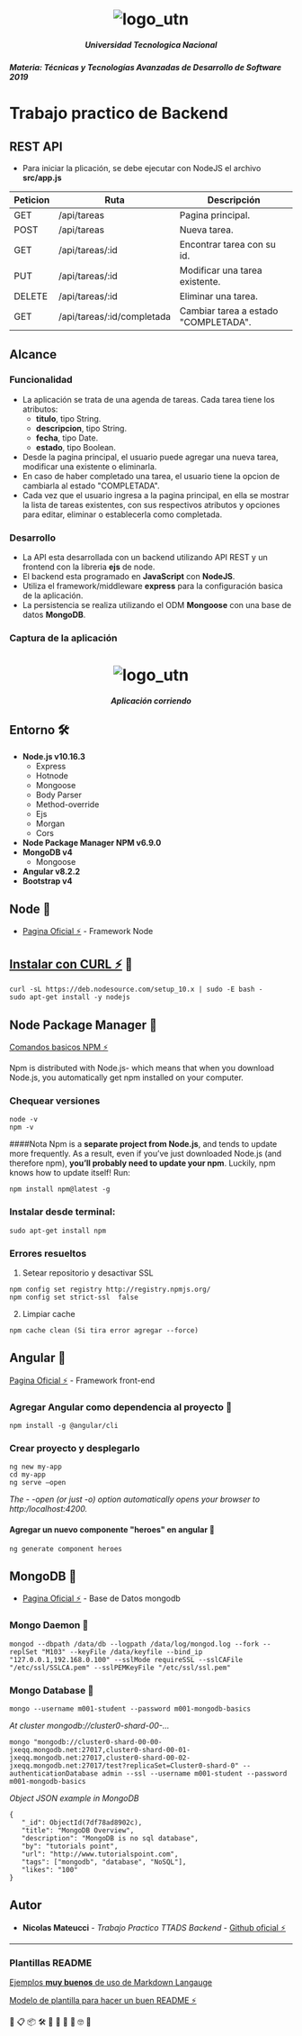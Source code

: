 <h1 align="center">
  <img src="assets/UTN.png" alt="logo_utn">
</h1>
<h5 align="center">Universidad Tecnologica Nacional</h5>

##### Materia: Técnicas y Tecnologías Avanzadas de Desarrollo de Software 2019

# Trabajo practico de Backend

## REST API

 * Para iniciar la plicación, se debe ejecutar con NodeJS el archivo **src/app.js**

Peticion | Ruta | Descripción
--|--|--
 GET  | /api/tareas | Pagina principal.
 POST  | /api/tareas | Nueva tarea.
 GET   | /api/tareas/:id | Encontrar tarea con su id.
 PUT   | /api/tareas/:id | Modificar una tarea existente.
 DELETE | /api/tareas/:id | Eliminar una tarea.
 GET | /api/tareas/:id/completada | Cambiar tarea a estado "COMPLETADA".

## Alcance

### Funcionalidad

 * La aplicación se trata de una agenda de tareas. Cada tarea tiene los atributos:
 	* **titulo**, tipo String.
  	* **descripcion**, tipo String.
   	* **fecha**, tipo Date.
   	* **estado**, tipo Boolean.
 * Desde la pagina principal, el usuario puede agregar una nueva tarea, modificar una existente o eliminarla.
 * En caso de haber completado una tarea, el usuario tiene la opcion de cambiarla al estado "COMPLETADA".
 * Cada vez que el usuario ingresa a la pagina principal, en ella se mostrar la lista de tareas existentes, con sus respectivos atributos y opciones para editar, eliminar o establecerla como completada.

### Desarrollo

 * La API esta desarrollada con un backend utilizando API REST y un frontend con la libreria **ejs** de node.
 * El backend esta programado en **JavaScript** con **NodeJS**.
 * Utiliza el framework/middleware **express** para la configuración basica de la aplicación.
 * La persistencia se realiza utilizando el ODM **Mongoose** con una base de datos **MongoDB**.

### Captura de la aplicación

<h1 align="center">
  <img src="assets/agenda.png" alt="logo_utn">
</h1>
<h5 align="center">Aplicación corriendo</h5>

## Entorno 🛠️

* **Node.js v10.16.3**
    * Express
    * Hotnode
    * Mongoose
    * Body Parser
    * Method-override
    * Ejs
    * Morgan
    * Cors
* **Node Package Manager NPM v6.9.0**
* **MongoDB v4**
    * Mongoose
* **Angular v8.2.2**
* **Bootstrap v4**


## Node 🚀

* [Pagina Oficial ️️️️️⚡️](https://nodejs.org/es/) - Framework Node

## [Instalar con CURL ⚡️](https://github.com/nodesource/distributions#debinstall) 🔧

```
curl -sL https://deb.nodesource.com/setup_10.x | sudo -E bash -
sudo apt-get install -y nodejs
```
## Node Package Manager 🚀

[Comandos basicos NPM ⚡️](https://vortexbird.com/comandos-basicos-de-npm/)

Npm is distributed with Node.js- which means that when you download Node.js, you automatically get npm installed on your computer.
### Chequear versiones
```
node -v
npm -v
```

####Nota
Npm is a **separate project from Node.js**, and tends to update more frequently. As a result, even if you’ve just downloaded Node.js (and therefore npm), **you’ll probably need to update your npm**. Luckily, npm knows how to update itself! Run:

```
npm install npm@latest -g
```

### Instalar desde terminal:
```
sudo apt-get install npm
```

### Errores resueltos

1. Setear repositorio y desactivar SSL
```
npm config set registry http://registry.npmjs.org/
npm config set strict-ssl  false
```

2. Limpiar cache
```
npm cache clean (Si tira error agregar --force)
```
## Angular 🚀

[Pagina Oficial ⚡️](https://angular.io/start) - Framework front-end
### Agregar Angular como dependencia al proyecto 🔧

```
npm install -g @angular/cli
```

### Crear proyecto y desplegarlo
```
ng new my-app
cd my-app
ng serve –open
```

_The - -open (or just -o) option automatically opens your browser to http:/localhost:4200._


#### Agregar un nuevo componente "heroes" en angular 🔧
```
ng generate component heroes
```

## MongoDB 🚀

* [Pagina Oficial ⚡️](https://www.mongodb.com/es) - Base de Datos mongodb

### Mongo Daemon 🔧
```
mongod --dbpath /data/db --logpath /data/log/mongod.log --fork --replSet "M103" --keyFile /data/keyfile --bind_ip "127.0.0.1,192.168.0.100" --sslMode requireSSL --sslCAFile "/etc/ssl/SSLCA.pem" --sslPEMKeyFile "/etc/ssl/ssl.pem"
```

### Mongo Database 🔧

```
mongo --username m001-student --password m001-mongodb-basics
```

_At cluster mongodb://cluster0-shard-00-..._
```
mongo "mongodb://cluster0-shard-00-00-jxeqq.mongodb.net:27017,cluster0-shard-00-01-jxeqq.mongodb.net:27017,cluster0-shard-00-02-jxeqq.mongodb.net:27017/test?replicaSet=Cluster0-shard-0" --authenticationDatabase admin --ssl --username m001-student --password m001-mongodb-basics
```

_Object JSON example in MongoDB_

```
{
   "_id": ObjectId(7df78ad8902c),
   "title": "MongoDB Overview",
   "description": "MongoDB is no sql database",
   "by": "tutorials point",
   "url": "http://www.tutorialspoint.com",
   "tags": ["mongodb", "database", "NoSQL"],
   "likes": "100"
}
```
## Autor

* **Nicolas Mateucci** - *Trabajo Practico TTADS Backend* - [Github oficial ⚡️](https://github.com/nicomateucci)

--------------------------------------------------------

### Plantillas README

[Ejemplos **muy buenos** de uso de Markdown Langauge](https://github.com/ricval/Documentacion/blob/master/Guias/GitHub/mastering-markdown.md#ejemplos)

[Modelo de plantilla para hacer un buen README ⚡️](https://gist.github.com/Villanuevand/6386899f70346d4580c723232524d35a)



🚀 📋 📦 🛠️ 📄 🎁 📢 🍺 🤓 🔧
